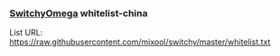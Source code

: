 ### [SwitchyOmega](https://github.com/FelisCatus/SwitchyOmega) whitelist-china
List URL: https://raw.githubusercontent.com/mixool/switchy/master/whitelist.txt
